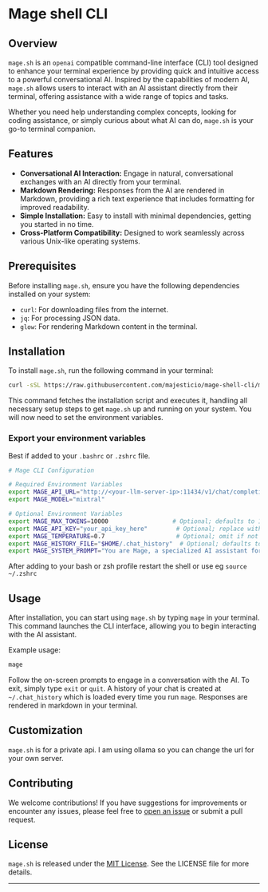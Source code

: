 
# Mage shell CLI

## Overview

`mage.sh` is an `openai` compatible command-line interface (CLI) tool designed to enhance your terminal experience by providing quick and intuitive access to a powerful conversational AI. Inspired by the capabilities of modern AI, `mage.sh` allows users to interact with an AI assistant directly from their terminal, offering assistance with a wide range of topics and tasks.

Whether you need help understanding complex concepts, looking for coding assistance, or simply curious about what AI can do, `mage.sh` is your go-to terminal companion.

## Features

- **Conversational AI Interaction:** Engage in natural, conversational exchanges with an AI directly from your terminal.
- **Markdown Rendering:** Responses from the AI are rendered in Markdown, providing a rich text experience that includes formatting for improved readability.
- **Simple Installation:** Easy to install with minimal dependencies, getting you started in no time.
- **Cross-Platform Compatibility:** Designed to work seamlessly across various Unix-like operating systems.

## Prerequisites

Before installing `mage.sh`, ensure you have the following dependencies installed on your system:

- `curl`: For downloading files from the internet.
- `jq`: For processing JSON data.
- `glow`: For rendering Markdown content in the terminal.

## Installation

To install `mage.sh`, run the following command in your terminal:

```sh
curl -sSL https://raw.githubusercontent.com/majesticio/mage-shell-cli/main/install.sh | sudo bash
```
This command fetches the installation script and executes it, handling all necessary setup steps to get `mage.sh` up and running on your system. You will now need to set the environment variables.

### Export your environment variables
Best if added to your `.bashrc` or `.zshrc` file.

```sh
# Mage CLI Configuration

# Required Environment Variables
export MAGE_API_URL="http://<your-llm-server-ip>:11434/v1/chat/completions"
export MAGE_MODEL="mixtral"

# Optional Environment Variables
export MAGE_MAX_TOKENS=10000                  # Optional; defaults to 10000 if not set
export MAGE_API_KEY="your_api_key_here"        # Optional; replace with your actual API key
export MAGE_TEMPERATURE=0.7                    # Optional; omit if not needed
export MAGE_HISTORY_FILE="$HOME/.chat_history"  # Optional; defaults to ~/.chat_history if not set
export MAGE_SYSTEM_PROMPT="You are Mage, a specialized AI assistant for technical support."  # Optional
```

After adding to your bash or zsh profile restart the shell or use eg `source ~/.zshrc`

## Usage

After installation, you can start using `mage.sh` by typing `mage` in your terminal. This command launches the CLI interface, allowing you to begin interacting with the AI assistant.

Example usage:

```sh
mage
```

Follow the on-screen prompts to engage in a conversation with the AI. To exit, simply type `exit` or `quit`. A history of your chat is created at `~/.chat_history` which is loaded every time you run `mage`. Responses are rendered in markdown in your terminal.

## Customization

`mage.sh` is for a private api. I am using ollama so you can change the url for your own server.

## Contributing

We welcome contributions! If you have suggestions for improvements or encounter any issues, please feel free to [open an issue](https://github.com/username/repo/issues) or submit a pull request.

## License

`mage.sh` is released under the [MIT License](https://opensource.org/licenses/MIT). See the LICENSE file for more details.

---
